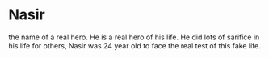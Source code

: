 # Nasir
the name of a real hero.
He is a real hero of his life.
He did lots of sarifice in his life for others, Nasir was 24 year old to face the real test of this fake life.
